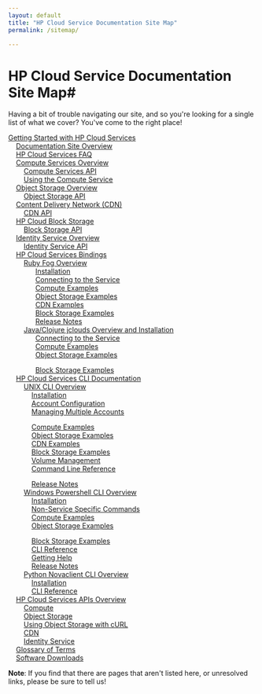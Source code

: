 ```yaml
---
layout: default
title: "HP Cloud Service Documentation Site Map"
permalink: /sitemap/

---
```

# HP Cloud Service Documentation Site Map#

Having a bit of trouble navigating our site, and so you're looking for a single list of what we cover?  You've come to the right place!

[Getting Started with HP Cloud Services](/)<br>
&nbsp;&nbsp;&nbsp;&nbsp;[Documentation Site Overview](/site-overview)<br>
&nbsp;&nbsp;&nbsp;&nbsp;[HP Cloud Services FAQ](/faq)<br>
&nbsp;&nbsp;&nbsp;&nbsp;[Compute Services Overview](/compute)<br>
&nbsp;&nbsp;&nbsp;&nbsp;&nbsp;&nbsp;&nbsp;&nbsp;[Compute Services API](/compute/api)<br>
&nbsp;&nbsp;&nbsp;&nbsp;&nbsp;&nbsp;&nbsp;&nbsp;[Using the Compute Service](/compute/using)<br>
&nbsp;&nbsp;&nbsp;&nbsp;[Object Storage Overview](/object-storage)<br>
&nbsp;&nbsp;&nbsp;&nbsp;&nbsp;&nbsp;&nbsp;&nbsp;[Object Storage API](/object-storage/api)<br>
&nbsp;&nbsp;&nbsp;&nbsp;[Content Delivery Network (CDN)](/cdn)<br>
&nbsp;&nbsp;&nbsp;&nbsp;&nbsp;&nbsp;&nbsp;&nbsp;[CDN API](/cdn/api)<br>
&nbsp;&nbsp;&nbsp;&nbsp;[HP Cloud Block Storage](/block-storage)<br>
&nbsp;&nbsp;&nbsp;&nbsp;&nbsp;&nbsp;&nbsp;&nbsp;[Block Storage API](/block-storage/api)<br>
&nbsp;&nbsp;&nbsp;&nbsp;[Identity Service Overview](/identity)<br>
&nbsp;&nbsp;&nbsp;&nbsp;&nbsp;&nbsp;&nbsp;&nbsp;[Identity Service API](identity/api)<br>
&nbsp;&nbsp;&nbsp;&nbsp;[HP Cloud Services Bindings](/bindings)<br>
&nbsp;&nbsp;&nbsp;&nbsp;&nbsp;&nbsp;&nbsp;&nbsp;[Ruby Fog Overview](/bindings/fog)<br>
&nbsp;&nbsp;&nbsp;&nbsp;&nbsp;&nbsp;&nbsp;&nbsp;&nbsp;&nbsp;&nbsp;&nbsp;&nbsp;&nbsp;[Installation](/bindings/fog/install)<br>
&nbsp;&nbsp;&nbsp;&nbsp;&nbsp;&nbsp;&nbsp;&nbsp;&nbsp;&nbsp;&nbsp;&nbsp;&nbsp;&nbsp;[Connecting to the Service](/bindings/fog/connect)<br>
&nbsp;&nbsp;&nbsp;&nbsp;&nbsp;&nbsp;&nbsp;&nbsp;&nbsp;&nbsp;&nbsp;&nbsp;&nbsp;&nbsp;[Compute Examples](/bindings/fog/compute)<br>
&nbsp;&nbsp;&nbsp;&nbsp;&nbsp;&nbsp;&nbsp;&nbsp;&nbsp;&nbsp;&nbsp;&nbsp;&nbsp;&nbsp;[Object Storage Examples](/bindings/fog/object-storage)<br>
&nbsp;&nbsp;&nbsp;&nbsp;&nbsp;&nbsp;&nbsp;&nbsp;&nbsp;&nbsp;&nbsp;&nbsp;&nbsp;&nbsp;[CDN Examples](/bindings/fog/cdn)<br>
&nbsp;&nbsp;&nbsp;&nbsp;&nbsp;&nbsp;&nbsp;&nbsp;&nbsp;&nbsp;&nbsp;&nbsp;&nbsp;&nbsp;[Block Storage Examples](/bindings/fog/block-storage)<br>
&nbsp;&nbsp;&nbsp;&nbsp;&nbsp;&nbsp;&nbsp;&nbsp;&nbsp;&nbsp;&nbsp;&nbsp;&nbsp;&nbsp;[Release Notes](/bindings/fog/release-notes)<br>
&nbsp;&nbsp;&nbsp;&nbsp;&nbsp;&nbsp;&nbsp;&nbsp;[Java/Clojure jclouds Overview and Installation](/bindings/jclouds)<br>
&nbsp;&nbsp;&nbsp;&nbsp;&nbsp;&nbsp;&nbsp;&nbsp;&nbsp;&nbsp;&nbsp;&nbsp;&nbsp;&nbsp;[Connecting to the Service](/bindings/jclouds/connecting)<br>
&nbsp;&nbsp;&nbsp;&nbsp;&nbsp;&nbsp;&nbsp;&nbsp;&nbsp;&nbsp;&nbsp;&nbsp;&nbsp;&nbsp;[Compute Examples](/bindings/jclouds/compute)<br>
&nbsp;&nbsp;&nbsp;&nbsp;&nbsp;&nbsp;&nbsp;&nbsp;&nbsp;&nbsp;&nbsp;&nbsp;&nbsp;&nbsp;[Object Storage Examples](/bindings/jclouds/object-storage)<br>
<!--&nbsp;&nbsp;&nbsp;&nbsp;&nbsp;&nbsp;&nbsp;&nbsp;&nbsp;&nbsp;&nbsp;&nbsp;&nbsp;&nbsp;[CDN Examples](/bindings/jclouds/cdn)<br>-->
&nbsp;&nbsp;&nbsp;&nbsp;&nbsp;&nbsp;&nbsp;&nbsp;&nbsp;&nbsp;&nbsp;&nbsp;&nbsp;&nbsp;[Block Storage Examples](/bindings/jclouds/block-storage)<br>
&nbsp;&nbsp;&nbsp;&nbsp;[HP Cloud Services CLI Documentation](/cli)<br>
&nbsp;&nbsp;&nbsp;&nbsp;&nbsp;&nbsp;&nbsp;&nbsp;[UNIX CLI Overview](/cli/unix)<br>
&nbsp;&nbsp;&nbsp;&nbsp;&nbsp;&nbsp;&nbsp;&nbsp;&nbsp;&nbsp;&nbsp;&nbsp;[Installation](/cli/unix/install)<br>
&nbsp;&nbsp;&nbsp;&nbsp;&nbsp;&nbsp;&nbsp;&nbsp;&nbsp;&nbsp;&nbsp;&nbsp;[Account Configuration](/cli/unix/configuration)<br>
&nbsp;&nbsp;&nbsp;&nbsp;&nbsp;&nbsp;&nbsp;&nbsp;&nbsp;&nbsp;&nbsp;&nbsp;[Managing Multiple Accounts](/cli/unix/account-management)<br>
<!--&nbsp;&nbsp;&nbsp;&nbsp;&nbsp;&nbsp;&nbsp;&nbsp;&nbsp;&nbsp;&nbsp;&nbsp;&nbsp;&nbsp;&nbsp;&nbsp;[Account Management](/cli/unix/configuration)<br>-->
&nbsp;&nbsp;&nbsp;&nbsp;&nbsp;&nbsp;&nbsp;&nbsp;&nbsp;&nbsp;&nbsp;&nbsp;[Compute Examples](/cli/unix/compute)<br>
&nbsp;&nbsp;&nbsp;&nbsp;&nbsp;&nbsp;&nbsp;&nbsp;&nbsp;&nbsp;&nbsp;&nbsp;[Object Storage Examples](/cli/unix/object-storage)<br>
&nbsp;&nbsp;&nbsp;&nbsp;&nbsp;&nbsp;&nbsp;&nbsp;&nbsp;&nbsp;&nbsp;&nbsp;[CDN Examples](/cli/unix/cdn)<br>
&nbsp;&nbsp;&nbsp;&nbsp;&nbsp;&nbsp;&nbsp;&nbsp;&nbsp;&nbsp;&nbsp;&nbsp;[Block Storage Examples](/cli/unix/block-storage)<br>
&nbsp;&nbsp;&nbsp;&nbsp;&nbsp;&nbsp;&nbsp;&nbsp;&nbsp;&nbsp;&nbsp;&nbsp;[Volume Management](/block-storage/volume)<br>
&nbsp;&nbsp;&nbsp;&nbsp;&nbsp;&nbsp;&nbsp;&nbsp;&nbsp;&nbsp;&nbsp;&nbsp;[Command Line Reference](/cli/unix/reference)<br>
<!--&nbsp;&nbsp;&nbsp;&nbsp;&nbsp;&nbsp;&nbsp;&nbsp;&nbsp;&nbsp;&nbsp;&nbsp;[Getting Help](/cli/unix/help)<br>-->
&nbsp;&nbsp;&nbsp;&nbsp;&nbsp;&nbsp;&nbsp;&nbsp;&nbsp;&nbsp;&nbsp;&nbsp;[Release Notes](/cli/unix/release-notes)<br>
&nbsp;&nbsp;&nbsp;&nbsp;&nbsp;&nbsp;&nbsp;&nbsp;[Windows Powershell CLI Overview](/cli/windows)<br>
&nbsp;&nbsp;&nbsp;&nbsp;&nbsp;&nbsp;&nbsp;&nbsp;&nbsp;&nbsp;&nbsp;&nbsp;[Installation](/cli/windows/installation)<br>
&nbsp;&nbsp;&nbsp;&nbsp;&nbsp;&nbsp;&nbsp;&nbsp;&nbsp;&nbsp;&nbsp;&nbsp;[Non-Service Specific Commands](/cli/windows/commands)<br>
&nbsp;&nbsp;&nbsp;&nbsp;&nbsp;&nbsp;&nbsp;&nbsp;&nbsp;&nbsp;&nbsp;&nbsp;[Compute Examples](/cli/windows/compute)<br>
&nbsp;&nbsp;&nbsp;&nbsp;&nbsp;&nbsp;&nbsp;&nbsp;&nbsp;&nbsp;&nbsp;&nbsp;[Object Storage Examples](/cli/windows/containers-and-folders)<br>
<!--&nbsp;&nbsp;&nbsp;&nbsp;&nbsp;&nbsp;&nbsp;&nbsp;&nbsp;&nbsp;&nbsp;&nbsp;[CDN Examples](/cli/windows/cdn)<br>-->
&nbsp;&nbsp;&nbsp;&nbsp;&nbsp;&nbsp;&nbsp;&nbsp;&nbsp;&nbsp;&nbsp;&nbsp;[Block Storage Examples](/cli/windows/block-storage)<br>
&nbsp;&nbsp;&nbsp;&nbsp;&nbsp;&nbsp;&nbsp;&nbsp;&nbsp;&nbsp;&nbsp;&nbsp;[CLI Reference](/cli/windows/reference)<br>
&nbsp;&nbsp;&nbsp;&nbsp;&nbsp;&nbsp;&nbsp;&nbsp;&nbsp;&nbsp;&nbsp;&nbsp;[Getting Help](/cli/windows/help)<br>
&nbsp;&nbsp;&nbsp;&nbsp;&nbsp;&nbsp;&nbsp;&nbsp;&nbsp;&nbsp;&nbsp;&nbsp;[Release Notes](/cli/windows/release-notes)<br>
&nbsp;&nbsp;&nbsp;&nbsp;&nbsp;&nbsp;&nbsp;&nbsp;[Python Novaclient CLI Overview](/cli/nova)<br>
&nbsp;&nbsp;&nbsp;&nbsp;&nbsp;&nbsp;&nbsp;&nbsp;&nbsp;&nbsp;&nbsp;&nbsp;[Installation](/cli/nova/install)<br>
&nbsp;&nbsp;&nbsp;&nbsp;&nbsp;&nbsp;&nbsp;&nbsp;&nbsp;&nbsp;&nbsp;&nbsp;[CLI Reference](/cli/nova/reference)<br>
&nbsp;&nbsp;&nbsp;&nbsp;[HP Cloud Services APIs Overview](/api)<br>
&nbsp;&nbsp;&nbsp;&nbsp;&nbsp;&nbsp;&nbsp;&nbsp;[Compute](/compute/api)<br>
&nbsp;&nbsp;&nbsp;&nbsp;&nbsp;&nbsp;&nbsp;&nbsp;[Object Storage](/object-storage/api)<br>
&nbsp;&nbsp;&nbsp;&nbsp;&nbsp;&nbsp;&nbsp;&nbsp;[Using Object Storage with cURL](/object-storage/api/curl)<br>
&nbsp;&nbsp;&nbsp;&nbsp;&nbsp;&nbsp;&nbsp;&nbsp;[CDN](cdn/api)<br>
&nbsp;&nbsp;&nbsp;&nbsp;&nbsp;&nbsp;&nbsp;&nbsp;[Identity Service](/identity/api)<br>
&nbsp;&nbsp;&nbsp;&nbsp;[Glossary of Terms](/glossary)<br>
&nbsp;&nbsp;&nbsp;&nbsp;[Software Downloads](/downloads)<br>

**Note**: If you find that there are pages that aren't listed here, or unresolved links, please be sure to tell us!